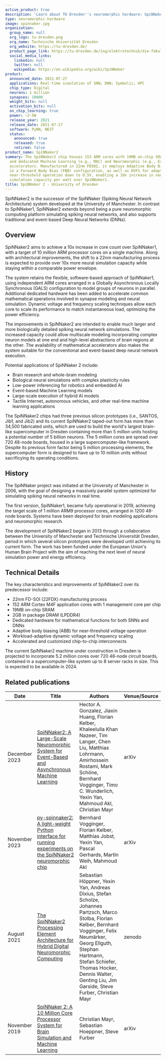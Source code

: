 ```yaml
---
active_product: true
description: 'Learn about TU Dresden''s neuromorphic hardware: SpiNNaker2'
type: neuromorphic-hardware
image: spinnaker.jpg
organization:
  group_name: null
  org_logo: tu-dresden.png
  org_name: Technische Universität Dresden
  org_website: https://tu-dresden.de/
  product_page_link: https://tu-dresden.de/ing/elektrotechnik/die-fakultaet/aktuelles/news/spinnaker2-tu-dresden-university-of-manchester-und-globalfoundries-gelingt-durchbruch-bei-ki-cloud-systemen?set_language=en
  social_media_links:
    linkedin: null
    twitter: null
    wikipedia: https://en.wikipedia.org/wiki/SpiNNaker
product:
  announced_date: 2021-07-27
  applications: Real-time simulation of SNN; DNN; Symbolic; HPC
  chip_type: Digital
  neurons: 1 million
  synapses: 10000
  weight_bits: null
  activation_bits: null
  on_chip_learning: true
  power: ~2-5W
  release_year: 2021
  release_date: 2021-07-27
  software: PyNN, NEST
  status:
    announced: true
    released: true
    retired: false
product_name: SpiNNaker2
summary: The SpiNNaker2 chip houses 153 ARM cores with 19MB on-chip SRAM, 2GB DRAM,
  and dedicated Machine Learning (e.g., MAC) and Neuromorphic (e.g., Exp/Log) 
  accelerators. Manufactured in 22nm FDSOI, it employs Adaptive Body Biasing (ABB) 
  in a Forward Body Bias (FBB) configuration, as well as DVFS for adaptive 
  near-threshold operation down to 0.5V, enabling a 10x increase in neural 
  simulation capacity per watt over SpiNNaker1.
title: SpiNNaker 2 - University of Dresden
---
```


SpiNNaker2 is the successor of the SpiNNaker (Spiking Neural Network Architecture) system developed at the University of Manchester. In contrast to SpiNNaker1, SpiNNaker2 extends beyond being a pure neuromorphic computing platform simulating spiking neural networks, and also supports traditional and event-based Deep Neural Networks (DNNs). 

## Overview

SpiNNaker2 aims to achieve a 10x increase in core count over SpiNNaker1, with a target of 10 million ARM processor cores on a single machine. Along with architectural improvements, the shift to a 22nm manufacturing process is expected to provide over 10x more neural simulation capacity while staying within a comparable power envelope.

The system retains the flexible, software-based approach of SpiNNaker1, using independent ARM cores arranged in a Globally Asynchronous Locally Synchronous (GALS) configuration to model groups of neurons in parallel. Additional dedicated hardware has been added to accelerate common mathematical operations involved in synapse modeling and neural simulation. Dynamic voltage and frequency scaling techniques allow each core to scale its performance to match instantaneous load, optimizing the power efficiency.

The improvements in SpiNNaker2 are intended to enable much larger and more biologically detailed spiking neural network simulations. The increased capacity could allow multiscale modeling incorporating complex neuron models at one end and high-level abstractions of brain regions at the other. The availability of mathematical accelerators also makes the system suitable for the conventional and event-based deep neural network execution.

Potential applications of SpiNNaker 2 include:

- Brain research and whole-brain modeling
- Biological neural simulations with complex plasticity rules
- Low-power inferencing for robotics and embedded AI
- Event-based Machine Learning models
- Large-scale execution of hybrid AI models 
- Tactile Internet, autonomous vehicles, and other real-time machine learning applications

The SpiNNaker2 chips had three previous silicon prototypes (i.e., SANTOS, Jib1, and Jib2) and its current SpiNNaker2 taped-out form has more than 34,500 fabricated units, which are used to build the world's largest brain-like supercomputer in Dresden containing more than 5 million units hosting a potential number of 5 billion neurons. The 5 million cores are spread over 720 48-node boards, housed in a large supercomputer-like framework. Despite its previous form factor being 5 million processing elements, the supercomputer form is designed to have up to 10 million units without sacrificying its operating conditions.

## History

The SpiNNaker project was initiated at the University of Manchester in 2006, with the goal of designing a massively parallel system optimized for simulating spiking neural networks in real time. 

The first version, SpiNNaker1, became fully operational in 2019, achieving the target scale of 1 million ARM9 processor cores, arranged in 1200 48-node boards. Systems have been deployed for brain modeling applications and neuromorphic research.

The development of SpiNNaker2 began in 2013 through a collaboration between the University of Manchester and Technische Universität Dresden, period in which several silicon prototypes were developed until achieving its current form. The work has been funded under the European Union's Human Brain Project with the aim of reaching the next level of neural simulation power and energy efficiency.

## Technical Details

The key characteristics and improvements of SpiNNaker2 over its predecessor include:

- 22nm FD-SOI (22FDX) manufacturing process
- 152 ARM Cortex M4F application cores with 1 management core per chip 
- 19MB on-chip SRAM
- 2GB in package DRAM (LPDDR4)  
- Dedicated hardware for mathematical functions for both SNNs and DNNs
- Adaptive body biasing (ABB) for near-threshold voltage operation
- Workload-adaptive dynamic voltage and frequency scaling
- Accelerated and customized chip-to-chip interconnects

The current SpiNNaker2 machine under construction in Dresden is projected to incorporate 5.2 million cores over 720 48-node circuit boards, contained in a supercomputer-like system up to 8 server racks in size. This is expected to be available in 2024. 

## Related publications
| Date | Title | Authors  | Venue/Source |
|------|-------|----------|------------- |
| December 2023 | [SpiNNaker2: A Large-Scale Neuromorphic System for Event-Based and Asynchronous Machine Learning](https://arxiv.org/abs/2401.04491) | Hector A. Gonzalez, Jiaxin Huang, Florian Kelber, Khaleelulla Khan Nazeer, Tim Langer, Chen Liu, Matthias Lohrmann, Amirhossein Rostami, Mark Schöne, Bernhard Vogginger, Timo C. Wunderlich, Yexin Yan, Mahmoud Akl, Christian Mayr |  arXiv |
| November 2023 | [py-spinnaker2: A light-weight Python interface for running experiments on the SpiNNaker2 neuromorphic chip]([https://arxiv.org/abs/2401.04491](https://zenodo.org/records/10202110)) | Bernhard Vogginger, Florian Kelber, Matthias Jobst, Yexin Yan, Pascal Gerhards, Martin Weih, Mahmoud Akl |  arXiv |
| August 2021 | [The SpiNNaker2 Processing Element Architecture for Hybrid Digital Neuromorphic Computing](https://arxiv.org/abs/2103.08392) | Sebastian Höppner, Yexin Yan, Andreas Dixius, Stefan Scholze, Johannes Partzsch, Marco Stolba, Florian Kelber, Bernhard Vogginger, Felix Neumärker, Georg Ellguth, Stephan Hartmann, Stefan Schiefer, Thomas Hocker, Dennis Walter, Genting Liu, Jim Garside, Steve Furber, Christian Mayr |  zenodo |
| November 2019 | [SpiNNaker 2: A 10 Million Core Processor System for Brain Simulation and Machine Learning](https://arxiv.org/abs/1911.02385) | Christian Mayr, Sebastian Hoeppner, Steve Furber |  arXiv |


